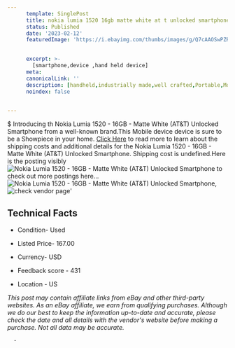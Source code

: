```yaml
---
      template: SinglePost
      title: nokia lumia 1520 16gb matte white at t unlocked smartphone
      status: Published
      date: '2023-02-12'
      featuredImage: 'https://i.ebayimg.com/thumbs/images/g/Q7cAAOSwPZRjWDTU/s-l225.jpg'
       

      excerpt: >-
        [smartphone,device ,hand held device]
      meta:
      canonicalLink: ''
      description: [handheld,industrially made,well crafted,Portable,Mobile,Compact,Convenient,Lightweight,Maneuverable,Man-portable,Miniature,Carriable,Hand-held,Light,Holdable,Transportable,Mobile device,Pocket-sized,On-the-go,Wireless,Cordless,Compact size,Convenient size, smartphone,device ,hand held device]
      noindex: false
      

---
```

$
      Introducing th Nokia Lumia 1520 - 16GB - Matte White (AT&T) Unlocked Smartphone from a well-known brand.This Mobile device device  is sure to be a Showpiece in your home. [Click Here](https://www.ebay.com/itm/175464333656?hash=item28da7d4158%3Ag%3AQ7cAAOSwPZRjWDTU&mkevt=1&mkcid=1&mkrid=711-53200-19255-0&campid=%253CePNCampaignId%253E&customid=%253CreferenceId%253E&toolid=10049) to read more to learn about the shipping costs and additional details for the Nokia Lumia 1520 - 16GB - Matte White (AT&T) Unlocked Smartphone. Shipping cost is undefined.Here is the posting visibly ![Nokia Lumia 1520 - 16GB - Matte White (AT&T) Unlocked Smartphone](https://i.ebayimg.com/thumbs/images/g/Q7cAAOSwPZRjWDTU/s-l225.jpg) to check out more postings here... ![Nokia Lumia 1520 - 16GB - Matte White (AT&T) Unlocked Smartphone](https://i.ebayimg.com/images/g/Q7cAAOSwPZRjWDTU/s-l1600.jpg), ![check vendor page](https://origin-galleryplus.ebayimg.com/ws/web/175464333656_2_0_1/225x225.jpg,https://origin-galleryplus.ebayimg.com/ws/web/175464333656_3_0_1/225x225.jpg,https://origin-galleryplus.ebayimg.com/ws/web/175464333656_4_0_1/225x225.jpg,https://origin-galleryplus.ebayimg.com/ws/web/175464333656_5_0_1/225x225.jpg,https://origin-galleryplus.ebayimg.com/ws/web/175464333656_6_0_1/225x225.jpg,https://origin-galleryplus.ebayimg.com/ws/web/175464333656_7_0_1/225x225.jpg,https://origin-galleryplus.ebayimg.com/ws/web/175464333656_8_0_1/225x225.jpg)'

      

 ## Technical Facts 



     
      

 - Condition- Used 


      

 - Listed Price- 167.00 


      

 - Currency- USD 


      

 - Feedback score - 431 


      

 - Location - US 


      
      

 *_This post may contain affiliate links from eBay and other third-party websites. As an eBay affiliate, we earn from qualifying purchases. Although we do our best to keep the information up-to-date and accurate, please check the date and all details with the vendor's website before making a purchase. Not all data may be accurate._*




      -

